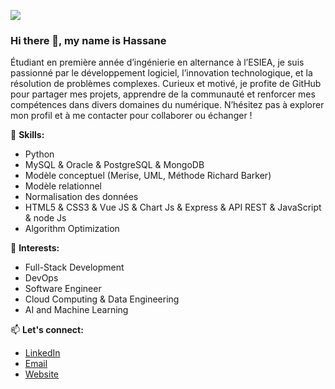 ![](https://media.licdn.com/dms/image/D4E16AQHAGexPX_sviA/profile-displaybackgroundimage-shrink_350_1400/0/1714406394520?e=1721865600&v=beta&t=XoqiTVQBYBJdenAlFV0ajEahYRwUeZGnS98kFvzh6RA)

### Hi there 👋, my name is Hassane

Étudiant en première année d’ingénierie en alternance à l’ESIEA, je suis passionné par le développement logiciel, l’innovation technologique, et la résolution de problèmes complexes. Curieux et motivé, je profite de GitHub pour partager mes projets, apprendre de la communauté et renforcer mes compétences dans divers domaines du numérique. N’hésitez pas à explorer mon profil et à me contacter pour collaborer ou échanger !

🔧 **Skills:**
- Python
- MySQL & Oracle & PostgreSQL & MongoDB 
- Modèle conceptuel (Merise, UML, Méthode Richard Barker)
- Modèle relationnel
- Normalisation des données
- HTML5 & CSS3 & Vue JS & Chart Js & Express & API REST & JavaScript & node Js 
- Algorithm Optimization

🚀 **Interests:**
- Full-Stack Development
- DevOps
- Software Engineer
- Cloud Computing & Data Engineering
- AI and Machine Learning

📫 **Let's connect:**
- [LinkedIn](https://www.linkedin.com/in/el-hassane-taibi-alaoui/)
- [Email](mailto:taibialaouihassan@gmail.com)
- [Website](https://alaoui.online/)
